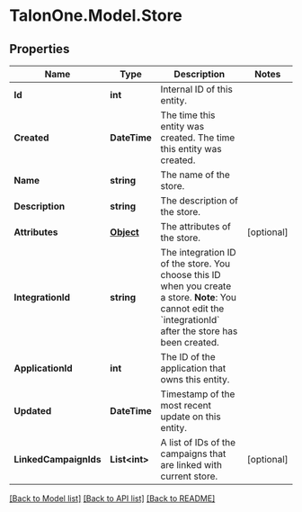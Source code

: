# TalonOne.Model.Store
## Properties

Name | Type | Description | Notes
------------ | ------------- | ------------- | -------------
**Id** | **int** | Internal ID of this entity. | 
**Created** | **DateTime** | The time this entity was created. The time this entity was created. | 
**Name** | **string** | The name of the store. | 
**Description** | **string** | The description of the store. | 
**Attributes** | [**Object**](.md) | The attributes of the store. | [optional] 
**IntegrationId** | **string** | The integration ID of the store. You choose this ID when you create a store.  **Note**: You cannot edit the &#x60;integrationId&#x60; after the store has been created.  | 
**ApplicationId** | **int** | The ID of the application that owns this entity. | 
**Updated** | **DateTime** | Timestamp of the most recent update on this entity. | 
**LinkedCampaignIds** | **List&lt;int&gt;** | A list of IDs of the campaigns that are linked with current store. | [optional] 

[[Back to Model list]](../README.md#documentation-for-models) [[Back to API list]](../README.md#documentation-for-api-endpoints) [[Back to README]](../README.md)

